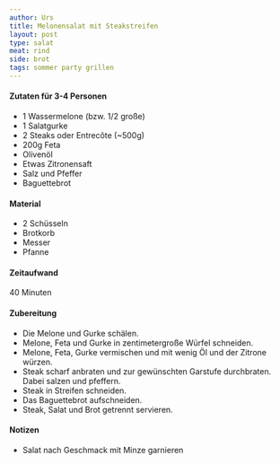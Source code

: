 ```yaml
---
author: Urs
title: Melonensalat mit Steakstreifen
layout: post
type: salat
meat: rind
side: brot
tags: sommer party grillen
---
```

#### Zutaten für 3-4 Personen
 * 1 Wassermelone (bzw. 1/2 große)
 * 1 Salatgurke
 * 2 Steaks oder Entrecôte (~500g)
 * 200g Feta
 * Olivenöl
 * Etwas Zitronensaft
 * Salz und Pfeffer
 * Baguettebrot

#### Material
 * 2 Schüsseln
 * Brotkorb
 * Messer
 * Pfanne

#### Zeitaufwand
 40 Minuten

#### Zubereitung
 * Die Melone und Gurke schälen.
 * Melone, Feta und Gurke in zentimetergroße Würfel schneiden.
 * Melone, Feta, Gurke vermischen und mit wenig Öl und der Zitrone würzen.
 * Steak scharf anbraten und zur gewünschten Garstufe durchbraten. Dabei salzen und pfeffern.
 * Steak in Streifen schneiden.
 * Das Baguettebrot aufschneiden.
 * Steak, Salat und Brot getrennt servieren.

#### Notizen
 * Salat nach Geschmack mit Minze garnieren
